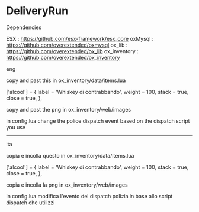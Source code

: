 # DeliveryRun

Dependencies

ESX : https://github.com/esx-framework/esx_core
oxMysql : https://github.com/overextended/oxmysql
ox_lib : https://github.com/overextended/ox_lib
ox_inventory : https://github.com/overextended/ox_inventory

eng

copy and past this in ox_inventory/data/items.lua

['alcool'] = {
    label = 'Whiskey di contrabbando',
    weight = 100,
    stack = true,
    close = true,
},

copy and past the png in ox_inventory/web/images

in config.lua change the police dispatch event based on the dispatch script you use

----------------------------------------------------------------

ita

copia e incolla questo in ox_inventory/data/items.lua

['alcool'] = {
    label = 'Whiskey di contrabbando',
    weight = 100,
    stack = true,
    close = true,
},

copia e incolla la png in ox_inventory/web/images

in config.lua modifica l'evento del dispatch polizia in base allo script dispatch che utilizzi
